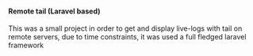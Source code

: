 #### Remote tail (Laravel based)

This was a small project in order to get and display live-logs with tail on remote servers, due to time constraints, it was used a full fledged laravel framework

